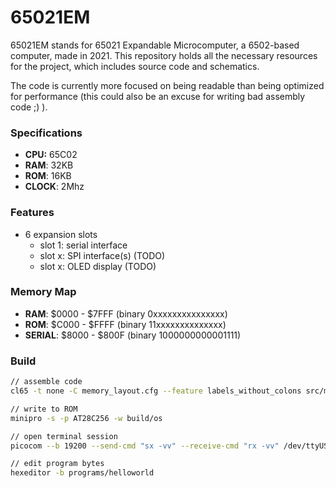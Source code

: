 # 65021EM
65021EM stands for 65021 Expandable Microcomputer, a 6502-based computer, made in 2021. This repository holds all the necessary resources for the project, which includes source code and schematics.

The code is currently more focused on being readable than being optimized for performance (this could also be an excuse for writing bad assembly code ;) ).

### Specifications

- **CPU:** 65C02
- **RAM**: 32KB
- **ROM**: 16KB
- **CLOCK**: 2Mhz

### Features

- 6 expansion slots
  * slot 1: serial interface
  * slot x: SPI interface(s) (TODO)
  * slot x: OLED display (TODO)

### Memory Map

- **RAM**: \$0000 - \$7FFF (binary 0xxxxxxxxxxxxxxx)
- **ROM**: \$C000 - \$FFFF (binary 11xxxxxxxxxxxxxx)
- **SERIAL**: \$8000 - \$800F (binary 1000000000001111)


### Build
```sh
// assemble code
cl65 -t none -C memory_layout.cfg --feature labels_without_colons src/main.asm -o build/os

// write to ROM
minipro -s -p AT28C256 -w build/os

// open terminal session
picocom --b 19200 --send-cmd "sx -vv" --receive-cmd "rx -vv" /dev/ttyUSB0

// edit program bytes
hexeditor -b programs/helloworld 
```
